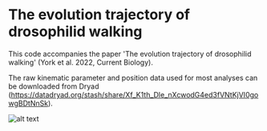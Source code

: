 # The evolution trajectory of drosophilid walking
This code accompanies the paper 'The evolution trajectory of drosophilid walking' (York et al. 2022, Current Biology). 

The raw kinematic parameter and position data used for most analyses can be downloaded from Dryad (https://datadryad.org/stash/share/Xf_K1th_Dle_nXcwodG4ed3fVNtKjVI0gowgBDtNnSk). 

![alt text](https://github.com/ryanayork/fly_locomotor_evolution/blob/main/etc/banner.png)
